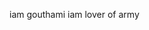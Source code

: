 iam gouthami
iam lover of army

<!---
Gouthuganga/Gouthuganga is a ✨ special ✨ repository because its `README.md` (this file) appears on your GitHub profile.
You can click the Preview link to take a look at your changes.
--->
